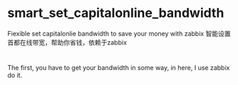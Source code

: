 # smart_set_capitalonline_bandwidth
Fiexible set capitalonlie bandwidth to save your money with zabbix 智能设置首都在线带宽，帮助你省钱，依赖于zabbix

# 
The first, you have to get your bandwidth in some way, in here, I use zabbix do it.
